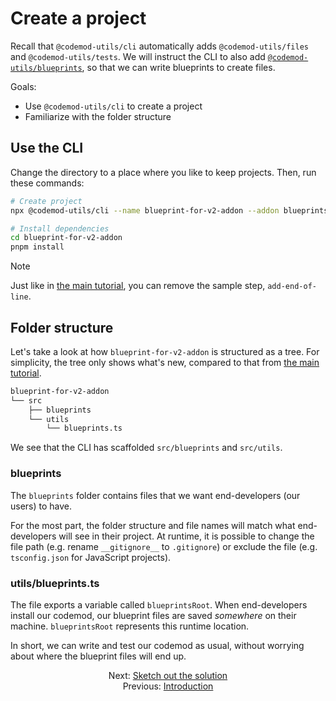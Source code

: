 # Create a project

Recall that `@codemod-utils/cli` automatically adds `@codemod-utils/files` and `@codemod-utils/tests`. We will instruct the CLI to also add [`@codemod-utils/blueprints`](../../packages/blueprints/README.md), so that we can write blueprints to create files.

Goals:

- Use `@codemod-utils/cli` to create a project
- Familiarize with the folder structure


## Use the CLI

Change the directory to a place where you like to keep projects. Then, run these commands:

```sh
# Create project
npx @codemod-utils/cli --name blueprint-for-v2-addon --addon blueprints

# Install dependencies
cd blueprint-for-v2-addon
pnpm install
```

> [!NOTE]
> Just like in [the main tutorial](../ember-codemod-rename-test-modules/04-step-1-update-acceptance-tests-part-1.md#remove-the-sample-step), you can remove the sample step, `add-end-of-line`.


## Folder structure

Let's take a look at how `blueprint-for-v2-addon` is structured as a tree. For simplicity, the tree only shows what's new, compared to that from [the main tutorial](ember-codemod-rename-test-modules/02-understand-the-folder-structure.md#folder-structure).

```sh
blueprint-for-v2-addon
└── src
    ├── blueprints
    └── utils
        └── blueprints.ts
```

We see that the CLI has scaffolded `src/blueprints` and `src/utils`.


### blueprints

The `blueprints` folder contains files that we want end-developers (our users) to have.

For the most part, the folder structure and file names will match what end-developers will see in their project. At runtime, it is possible to change the file path (e.g. rename `__gitignore__` to `.gitignore`) or exclude the file (e.g. `tsconfig.json` for JavaScript projects).


### utils/blueprints.ts

The file exports a variable called `blueprintsRoot`. When end-developers install our codemod, our blueprint files are saved _somewhere_ on their machine. `blueprintsRoot` represents this runtime location.

In short, we can write and test our codemod as usual, without worrying about where the blueprint files will end up.


<div align="center">
  <div>
    Next: <a href="./02-sketch-out-the-solution.md">Sketch out the solution</a>
  </div>
  <div>
    Previous: <a href="./00-introduction.md">Introduction</a>
  </div>
</div>
